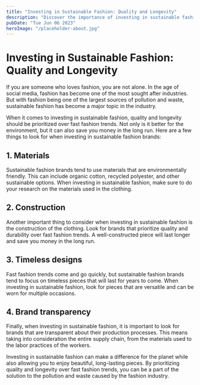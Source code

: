 ```yaml
---
title: "Investing in Sustainable Fashion: Quality and Longevity"
description: "Discover the importance of investing in sustainable fashion brands that prioritize quality and longevity. See how you can make a difference for the planet while enjoying beautiful, long-lasting pieces."
pubDate: "Tue Jun 06 2023"
heroImage: "/placeholder-about.jpg"
---
```


# Investing in Sustainable Fashion: Quality and Longevity

If you are someone who loves fashion, you are not alone. In the age of social media, fashion has become one of the most sought after industries. But with fashion being one of the largest sources of pollution and waste, sustainable fashion has become a major topic in the industry.

When it comes to investing in sustainable fashion, quality and longevity should be prioritized over fast fashion trends. Not only is it better for the environment, but it can also save you money in the long run. Here are a few things to look for when investing in sustainable fashion brands:

## 1. Materials

Sustainable fashion brands tend to use materials that are environmentally friendly. This can include organic cotton, recycled polyester, and other sustainable options. When investing in sustainable fashion, make sure to do your research on the materials used in the clothing.

## 2. Construction

Another important thing to consider when investing in sustainable fashion is the construction of the clothing. Look for brands that prioritize quality and durability over fast fashion trends. A well-constructed piece will last longer and save you money in the long run.

## 3. Timeless designs

Fast fashion trends come and go quickly, but sustainable fashion brands tend to focus on timeless pieces that will last for years to come. When investing in sustainable fashion, look for pieces that are versatile and can be worn for multiple occasions.

## 4. Brand transparency

Finally, when investing in sustainable fashion, it is important to look for brands that are transparent about their production processes. This means taking into consideration the entire supply chain, from the materials used to the labor practices of the workers.

Investing in sustainable fashion can make a difference for the planet while also allowing you to enjoy beautiful, long-lasting pieces. By prioritizing quality and longevity over fast fashion trends, you can be a part of the solution to the pollution and waste caused by the fashion industry.